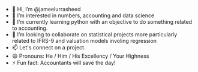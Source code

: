 - 👋 Hi, I’m @jameelurrasheed
- 👀 I’m interested in numbers, accounting and data science
- 🌱 I’m currently learning python with an objective to do something related to accounting.
- 💞️ I’m looking to collaborate on statistical projects more particularly related to IFRS-9 and valuation models involing regression
- 📫 Let's connect on a project. 
- 😄 Pronouns: He / Him / His Excellency / Your Highness
- ⚡ Fun fact: Accountants will save the day!

<!---
jameelurrasheed/jameelurrasheed is a ✨ special ✨ repository because its `README.md` (this file) appears on your GitHub profile.
You can click the Preview link to take a look at your changes.
--->
